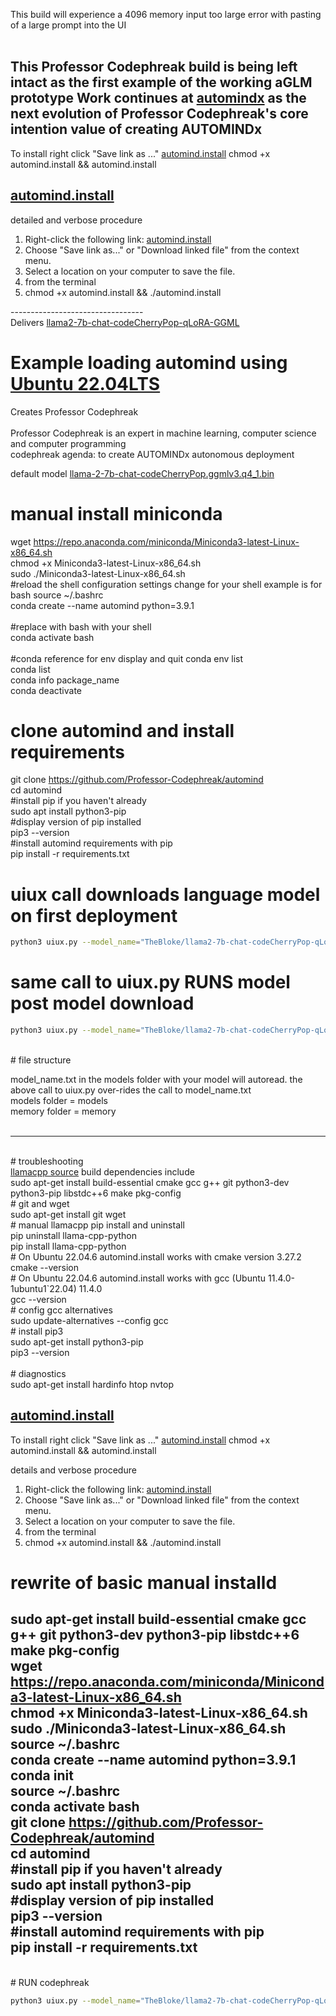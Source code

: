 This build will experience a 4096 memory input too large error with pasting of a large prompt into the UI<br /><br />

This Professor Codephreak build is being left intact as the first example of the working aGLM prototype</b>
Work continues at <a href="https://github.com/pythaiml/automindx">automindx</a> as the next evolution of Professor Codephreak's core intention value of creating AUTOMINDx<br />
-----------------------------------

To install right click "Save link as ..." [automind.install](https://raw.githubusercontent.com/Professor-Codephreak/automind/main/automind.install) chmod +x automind.install && automind.install

## [automind.install](https://raw.githubusercontent.com/Professor-Codephreak/automind/main/automind.install)

detailed and verbose procedure
1. Right-click the following link: [automind.install](https://raw.githubusercontent.com/Professor-Codephreak/automind/main/automind.install)
2. Choose "Save link as..." or "Download linked file" from the context menu.
3. Select a location on your computer to save the file.
4. from the terminal
5. chmod +x automind.install && ./automind.install

---------------------------------<br />
Delivers <a href="https://huggingface.co/TheBloke/llama2-7b-chat-codeCherryPop-qLoRA-GGML">llama2-7b-chat-codeCherryPop-qLoRA-GGML</a><br />

# Example loading automind using <a href="https://ubuntu.com/desktop/flavours">Ubuntu 22.04LTS</a><br />

Creates Professor Codephreak<br /><br />
Professor Codephreak is an expert in machine learning, computer science and computer programming<br />
codephreak agenda: to create AUTOMINDx autonomous deployment<br />

default model <a href="https://huggingface.co/search/full-text?q=llama-2-7b-chat-codeCherryPop.ggmlv3.q4_1.bin">llama-2-7b-chat-codeCherryPop.ggmlv3.q4_1.bin</a><br />

# manual install miniconda<br />
wget https://repo.anaconda.com/miniconda/Miniconda3-latest-Linux-x86_64.sh<br />
chmod +x Miniconda3-latest-Linux-x86_64.sh<br />
sudo ./Miniconda3-latest-Linux-x86_64.sh<br />
#reload the shell configuration settings change for your shell example is for bash
source ~/.bashrc<br />
conda create --name automind python=3.9.1<br /><br />
#replace with bash with your shell<br />
conda activate bash<br /><br />
#conda reference for env display and quit
conda env list<br/>
conda list<br/>
conda info package_name<br/>
conda deactivate<br />

# clone automind and install requirements<br />
git clone https://github.com/Professor-Codephreak/automind<br />
cd automind<br />
#install pip if you haven't already<br />
sudo apt install python3-pip<br />
#display version of pip installed<br />
pip3 --version<br />
#install automind requirements with pip<br />
pip install -r requirements.txt<br />

# uiux call downloads language model on first deployment<br />

```bash
python3 uiux.py --model_name="TheBloke/llama2-7b-chat-codeCherryPop-qLoRA-GGML" --tokenizer_name="TheBloke/llama2-7b-chat-codeCherryPop-qLoRA-GGML" --model_type="ggml" --save_history --file_name="llama-2-7b-chat-codeCherryPop.ggmlv3.q4_1.bin"
```

# same call to uiux.py RUNS model post model download<br />

```bash
python3 uiux.py --model_name="TheBloke/llama2-7b-chat-codeCherryPop-qLoRA-GGML" --tokenizer_name="TheBloke/llama2-7b-chat-codeCherryPop-qLoRA-GGML" --model_type="ggml" --save_history --file_name="llama-2-7b-chat-codeCherryPop.ggmlv3.q4_1.bin
```
<br />
# file structure<br />

model_name.txt in the models folder with your model will autoread. the above call to uiux.py over-rides the call to model_name.txt<br />
models folder = models<br />
memory folder = memory<br /><br />

-----------------------------------
<br />
# troubleshooting<br />
<a href="https://github.com/ggerganov/llama.cpp">llamacpp source</a> build dependencies include<br />
  sudo apt-get install build-essential cmake gcc g++ git python3-dev python3-pip libstdc++6 make pkg-config<br />
# git and wget<br  />
  sudo apt-get install git wget</br>
# manual llamacpp pip install and uninstall<br />
pip uninstall llama-cpp-python<br />
pip install llama-cpp-python<br />
# On Ubuntu 22.04.6 automind.install works with cmake version 3.27.2<br />
cmake --version<br />
# On Ubuntu 22.04.6 automind.install works with gcc (Ubuntu 11.4.0-1ubuntu1`22.04) 11.4.0<br />
gcc --version</br />
# config gcc alternatives<br />
sudo update-alternatives --config gcc<br />
# install pip3<br />
sudo apt-get install python3-pip<br />
pip3 --version<br /><br />
# diagnostics<br />
sudo apt-get install hardinfo htop nvtop<br />

## [automind.install](https://raw.githubusercontent.com/Professor-Codephreak/automind/main/automind.install)

To install right click "Save link as ..." [automind.install](https://raw.githubusercontent.com/Professor-Codephreak/automind/main/automind.install) chmod +x automind.install && automind.install

details and verbose procedure
1. Right-click the following link: [automind.install](https://raw.githubusercontent.com/Professor-Codephreak/automind/main/automind.install)
2. Choose "Save link as..." or "Download linked file" from the context menu.
3. Select a location on your computer to save the file.
4. from the terminal
5. chmod +x automind.install && ./automind.install

# rewrite of basic manual installd<br />
sudo apt-get install build-essential cmake gcc g++ git python3-dev python3-pip libstdc++6 make pkg-config<br />
wget https://repo.anaconda.com/miniconda/Miniconda3-latest-Linux-x86_64.sh<br />
chmod +x Miniconda3-latest-Linux-x86_64.sh<br />
sudo ./Miniconda3-latest-Linux-x86_64.sh<br />
source ~/.bashrc<br />
conda create --name automind python=3.9.1<br />
conda init<br />
source ~/.bashrc<br />
conda activate bash<br />
git clone https://github.com/Professor-Codephreak/automind<br />
cd automind<br />
#install pip if you haven't already<br />
sudo apt install python3-pip<br />
#display version of pip installed<br />
pip3 --version<br />
#install automind requirements with pip<br />
pip install -r requirements.txt<br />
-------------------------------------
<br />
# RUN codephreak<br />

```bash
python3 uiux.py --model_name="TheBloke/llama2-7b-chat-codeCherryPop-qLoRA-GGML" --tokenizer_name="TheBloke/llama2-7b-chat-codeCherryPop-qLoRA-GGML" --model_type="ggml" --save_history --file_name="llama-2-7b-chat-codeCherryPop.ggmlv3.q4_1.bin"
```

  

